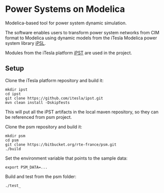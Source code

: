 # Power Systems on Modelica

Modelica-based tool for power system dynamic simulation.

The software enables users to transform power system networks from CIM format to Modelica using dynamic models from the iTesla Modelica power system library [iPSL](https://github.com/itesla/ipsl). 

Modules from the iTesla platform [iPST](https://github.com/itesla/ipst) are used in the project.
 
## Setup

Clone the iTesla platform repository and build it:

	mkdir ipst
	cd ipst
	git clone https://github.com/itesla/ipst.git
	mvn clean install -DskipTests
	
This will put all the iPST artifacts in the local maven repository, so they can be referenced from psm project.

Clone the psm repository and build it:

	mkdir psm
	cd psm
	git clone https://bitbucket.org/rte-france/psm.git 
	./build
	
Set the environment variable that points to the sample data:

	export PSM_DATA=...
	
Build and test from the psm folder:

	./test_